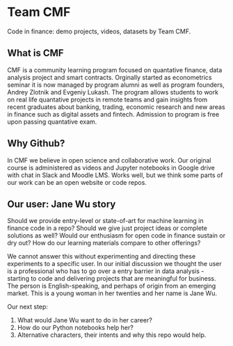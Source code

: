 # Team CMF

Code in finance: demo projects, videos, datasets by Team CMF.

## What is CMF

CMF is a community learning program focused on quantative finance, data analysis project and smart contracts.
Orginally started as econometrics seminar it is now managed by program alumni as well as program founders,
Andrey Zlotnik and Evgeniy Lukash. The program allows students to work on real life quantative projects
in remote teams and gain insights from recent graduates about banking, trading, economic research and 
new areas in finance such as digital assets and fintech. Admission to program is free upon passing quantative exam.

## Why Github?

In CMF we believe in open science and collaborative work. Our original course is administered 
as videos and Jupyter notebooks in Google drive with chat in Slack and Moodle LMS. Works well,
but we think some parts of our work can be an open website or code repos.

## Our user: Jane Wu story

Should we provide entry-level or state-of-art for machine learning in finance code in a repo?
Should we give just project ideas or complete solutions as well? 
Would our enthusiasm for open code in finance sustain or dry out? 
How do our learning materials compare to other offerings?

We cannot answer this without experimenting and directing these experiments to a specific user.
In our initial discussion we thought the user is a professional who has to go over a entry barrier
in data analysis - starting to code and delivering projects that are meaningful for business.
The person is English-speaking, and perhaps of origin from an emerging market. This is a young woman 
in her twenties and her name is Jane Wu.

Our next step:

1. What would Jane Wu want to do in her career?
2. How do our Python notebooks help her?
3. Alternative characters, their intents and why this repo would help.
